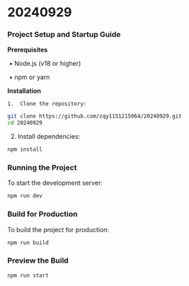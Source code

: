 # 20240929

### **Project Setup and Startup Guide**

**Prerequisites**

​	•	Node.js (v18 or higher)

​	•	npm or yarn

**Installation**

	1.	Clone the repository:

```bash
git clone https://github.com/zqy1151215064/20240929.git
cd 20240929
```

2. Install dependencies:

```bash
npm install
```

### **Running the Project**

To start the development server:

```bash
npm run dev
```

### **Build for Production**

To build the project for production:

```bash
npm run build
```

### **Preview the Build**

```bash
npm run start
```

